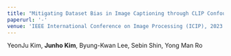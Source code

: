 ```yaml
---
title: "Mitigating Dataset Bias in Image Captioning through CLIP Confounder-free Captioning Network"
paperurl: '-'
venue: 'IEEE International Conference on Image Processing (ICIP), 2023'
---
```

YeonJu Kim, **Junho Kim**, Byung-Kwan Lee, Sebin Shin, Yong Man Ro
